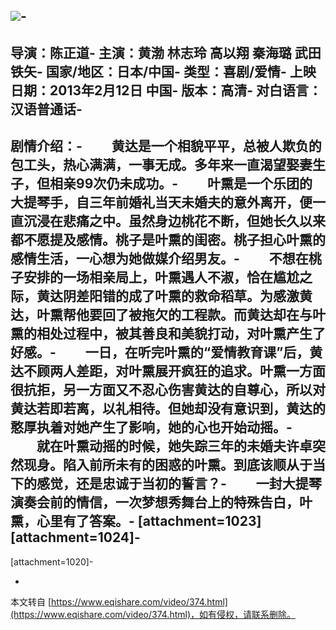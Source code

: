 ![](http://img.ffdy.cc/cs/250X350/35/eb21a8cd89813f11469a96ed56c2e6.jpg)-
-
导演：陈正道-
主演：黄渤 林志玲 高以翔 秦海璐 武田铁矢-
国家/地区：日本/中国-
类型：喜剧/爱情-
上映日期：2013年2月12日 中国-
版本：高清-
对白语言：汉语普通话-
-
剧情介绍：-
　　黄达是一个相貌平平，总被人欺负的包工头，热心满满，一事无成。多年来一直渴望娶妻生子，但相亲99次仍未成功。-
　　叶熏是一个乐团的大提琴手，自三年前婚礼当天未婚夫的意外离开，便一直沉浸在悲痛之中。虽然身边桃花不断，但她长久以来都不愿提及感情。桃子是叶熏的闺密。桃子担心叶熏的感情生活，一心想为她做媒介绍男友。-
　　不想在桃子安排的一场相亲局上，叶熏遇人不淑，恰在尴尬之际，黄达阴差阳错的成了叶熏的救命稻草。为感激黄达，叶熏帮他要回了被拖欠的工程款。而黄达却在与叶熏的相处过程中，被其善良和美貌打动，对叶熏产生了好感。-
　　一日，在听完叶熏的“爱情教育课”后，黄达不顾两人差距，对叶熏展开疯狂的追求。叶熏一方面很抗拒，另一方面又不忍心伤害黄达的自尊心，所以对黄达若即若离，以礼相待。但她却没有意识到，黄达的憨厚执着对她产生了影响，她的心也开始动摇。-
　　就在叶熏动摇的时候，她失踪三年的未婚夫许卓突然现身。陷入前所未有的困惑的叶熏。到底该顺从于当下的感觉，还是忠诚于当初的誓言？-
　　一封大提琴演奏会前的情信，一次梦想秀舞台上的特殊告白，叶熏，心里有了答案。-
\[attachment=1023\]\[attachment=1024\]-
-
\[attachment=1020\]-

-

本文转自 [https://www.eqishare.com/video/374.html](https://www.eqishare.com/video/374.html)，如有侵权，请联系删除。